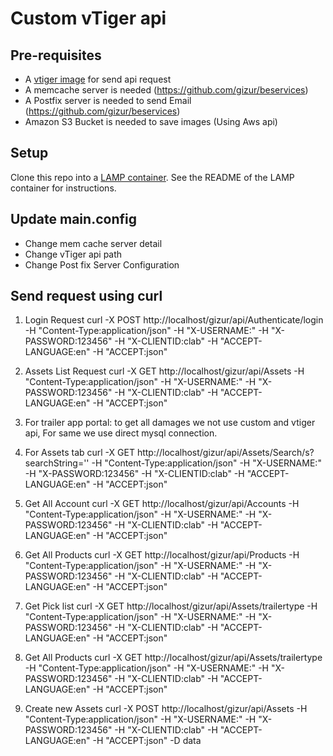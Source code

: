 Custom vTiger api
==================

Pre-requisites
--------------

 * A [vtiger image](https://clabvtigerdev.gizur.com/vtigercrm) for send api request
 * A memcache server is needed (https://github.com/gizur/beservices)
 * A Postfix server is needed to send Email (https://github.com/gizur/beservices)
 * Amazon S3 Bucket is needed to save images (Using Aws api)


Setup
-----------------

Clone this repo into a [LAMP container](https://github.com/colmsjo/docker-lamp).
See the README of the LAMP container for instructions.


Update main.config
------------------

* Change mem cache server detail
* Change vTiger api path
* Change Post fix Server Configuration


Send request using curl
-------------------------

1. Login Request
  curl -X POST http://localhost/gizur/api/Authenticate/login
  -H "Content-Type:application/json" -H "X-USERNAME:<username>"
  -H "X-PASSWORD:123456" -H "X-CLIENTID:clab" -H "ACCEPT-LANGUAGE:en" -H "ACCEPT:json"

2. Assets List Request
  curl -X GET http://localhost/gizur/api/Assets
  -H "Content-Type:application/json" -H "X-USERNAME:<username>"
  -H "X-PASSWORD:123456" -H "X-CLIENTID:clab" -H "ACCEPT-LANGUAGE:en" -H "ACCEPT:json"

3. For trailer app portal: to get all damages we not use custom and vtiger api, For same we use direct mysql connection.


4. For Assets tab
  curl -X GET http://localhost/gizur/api/Assets/Search/s?searchString=''
  -H "Content-Type:application/json" -H "X-USERNAME:<username>"
  -H "X-PASSWORD:123456" -H "X-CLIENTID:clab" -H "ACCEPT-LANGUAGE:en" -H "ACCEPT:json"

5. Get All Account
  curl -X GET http://localhost/gizur/api/Accounts
  -H "Content-Type:application/json" -H "X-USERNAME:<username>"
  -H "X-PASSWORD:123456" -H "X-CLIENTID:clab" -H "ACCEPT-LANGUAGE:en" -H "ACCEPT:json"

6. Get All Products
  curl -X GET http://localhost/gizur/api/Products
  -H "Content-Type:application/json" -H "X-USERNAME:<username>"
  -H "X-PASSWORD:123456" -H "X-CLIENTID:clab" -H "ACCEPT-LANGUAGE:en" -H "ACCEPT:json"

7. Get Pick list
  curl -X GET http://localhost/gizur/api/Assets/trailertype
  -H "Content-Type:application/json" -H "X-USERNAME:<username>"
  -H "X-PASSWORD:123456" -H "X-CLIENTID:clab" -H "ACCEPT-LANGUAGE:en" -H "ACCEPT:json"

8. Get All Products
  curl -X GET http://localhost/gizur/api/Assets/trailertype
  -H "Content-Type:application/json" -H "X-USERNAME:<username>"
  -H "X-PASSWORD:123456" -H "X-CLIENTID:clab" -H "ACCEPT-LANGUAGE:en" -H "ACCEPT:json"

9. Create new Assets
  curl -X POST http://localhost/gizur/api/Assets
  -H "Content-Type:application/json" -H "X-USERNAME:<username>"
  -H "X-PASSWORD:123456" -H "X-CLIENTID:clab" -H "ACCEPT-LANGUAGE:en" -H "ACCEPT:json"
  -D data
